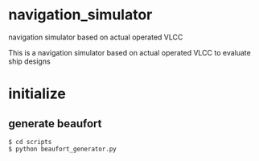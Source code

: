 # navigation_simulator
navigation simulator based on actual operated VLCC

This is a navigation simulator based on actual operated VLCC to evaluate ship designs

# initialize
## generate beaufort
```
$ cd scripts
$ python beaufort_generator.py
```